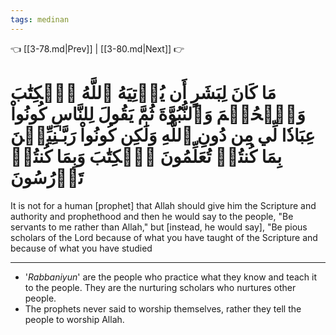 ```yaml
---
tags: medinan
---
```


👈 [[3-78.md|Prev]] | [[3-80.md|Next]] 👉

# مَا كَانَ لِبَشَرٍ أَن يُؤۡتِيَهُ ٱللَّهُ ٱلۡكِتَٰبَ وَٱلۡحُكۡمَ وَٱلنُّبُوَّةَ ثُمَّ يَقُولَ لِلنَّاسِ كُونُواْ عِبَادٗا لِّي مِن دُونِ ٱللَّهِ وَلَٰكِن كُونُواْ رَبَّـٰنِيِّـۧنَ بِمَا كُنتُمۡ تُعَلِّمُونَ ٱلۡكِتَٰبَ وَبِمَا كُنتُمۡ تَدۡرُسُونَ

It is not for a human [prophet] that Allah should give him the Scripture and authority and prophethood and then he would say to the people, "Be servants to me rather than Allah," but [instead, he would say], "Be pious scholars of the Lord because of what you have taught of the Scripture and because of what you have studied

---
- '*Rabbaniyun*' are the people who practice what they know and teach it to the people. They are the nurturing scholars who nurtures other people.
- The prophets never said to worship themselves, rather they tell the people to worship Allah. 
